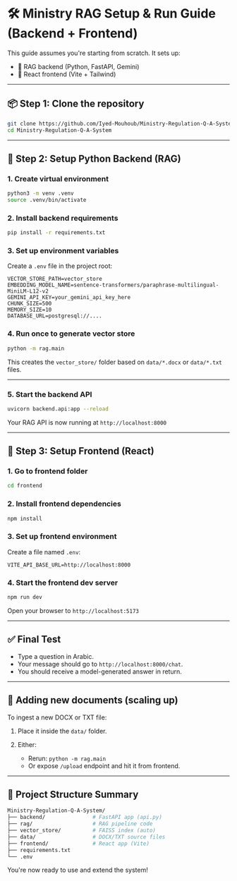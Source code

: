 # 🛠️ Ministry RAG Setup & Run Guide (Backend + Frontend)

This guide assumes you're starting from scratch. It sets up:

- 🧠 RAG backend (Python, FastAPI, Gemini)
- 💬 React frontend (Vite + Tailwind)

---

## 📦 Step 1: Clone the repository

```bash
git clone https://github.com/Iyed-Mouhoub/Ministry-Regulation-Q-A-System.git
cd Ministry-Regulation-Q-A-System
```

---

## 🧠 Step 2: Setup Python Backend (RAG)

### 1. Create virtual environment

```bash
python3 -m venv .venv
source .venv/bin/activate
```

### 2. Install backend requirements

```bash
pip install -r requirements.txt
```

### 3. Set up environment variables

Create a `.env` file in the project root:

```env
VECTOR_STORE_PATH=vector_store
EMBEDDING_MODEL_NAME=sentence-transformers/paraphrase-multilingual-MiniLM-L12-v2
GEMINI_API_KEY=your_gemini_api_key_here
CHUNK_SIZE=500
MEMORY_SIZE=10
DATABASE_URL=postgresql://....
```

### 4. Run once to generate vector store

```bash
python -m rag.main
```

This creates the `vector_store/` folder based on `data/*.docx` or `data/*.txt` files.

---

### 5. Start the backend API

```bash
uvicorn backend.api:app --reload
```

Your RAG API is now running at `http://localhost:8000`

---

## 💬 Step 3: Setup Frontend (React)

### 1. Go to frontend folder

```bash
cd frontend
```

### 2. Install frontend dependencies

```bash
npm install
```

### 3. Set up frontend environment

Create a file named `.env`:

```env
VITE_API_BASE_URL=http://localhost:8000
```

### 4. Start the frontend dev server

```bash
npm run dev
```

Open your browser to `http://localhost:5173`

---

## ✅ Final Test

- Type a question in Arabic.
- Your message should go to `http://localhost:8000/chat`.
- You should receive a model-generated answer in return.

---

## 🔁 Adding new documents (scaling up)

To ingest a new DOCX or TXT file:

1. Place it inside the `data/` folder.
2. Either:

   - Rerun: `python -m rag.main`
   - Or expose `/upload` endpoint and hit it from frontend.

---

## 📁 Project Structure Summary

```bash
Ministry-Regulation-Q-A-System/
├── backend/               # FastAPI app (api.py)
├── rag/                   # RAG pipeline code
├── vector_store/          # FAISS index (auto)
├── data/                  # DOCX/TXT source files
├── frontend/              # React app (Vite)
├── requirements.txt
└── .env
```

You're now ready to use and extend the system!
